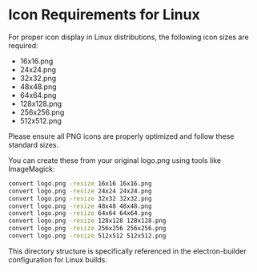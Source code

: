 # Icon Requirements for Linux

For proper icon display in Linux distributions, the following icon sizes are required:

- 16x16.png
- 24x24.png
- 32x32.png
- 48x48.png
- 64x64.png
- 128x128.png
- 256x256.png
- 512x512.png

Please ensure all PNG icons are properly optimized and follow these standard sizes.

You can create these from your original logo.png using tools like ImageMagick:

```bash
convert logo.png -resize 16x16 16x16.png
convert logo.png -resize 24x24 24x24.png
convert logo.png -resize 32x32 32x32.png
convert logo.png -resize 48x48 48x48.png
convert logo.png -resize 64x64 64x64.png
convert logo.png -resize 128x128 128x128.png
convert logo.png -resize 256x256 256x256.png
convert logo.png -resize 512x512 512x512.png
```

This directory structure is specifically referenced in the electron-builder configuration for Linux builds.
